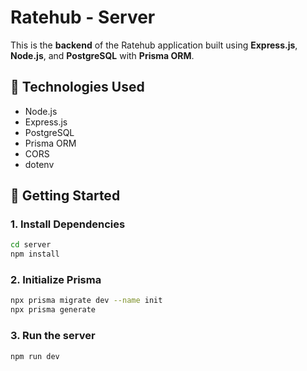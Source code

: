 # Ratehub - Server

This is the **backend** of the Ratehub application built using **Express.js**, **Node.js**, and **PostgreSQL** with **Prisma ORM**.

## 🔧 Technologies Used

- Node.js
- Express.js
- PostgreSQL
- Prisma ORM
- CORS
- dotenv


## 🚀 Getting Started

### 1. Install Dependencies

```bash
cd server
npm install

```

### 2. Initialize Prisma
```bash
npx prisma migrate dev --name init
npx prisma generate

```
### 3. Run the server
```bash
npm run dev
```
